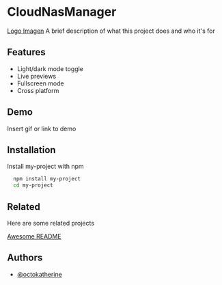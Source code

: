 # CloudNasManager

[Logo Imagen](https://logos-world.net/wp-content/uploads/2020/12/Windows-New-Logo.png)
A brief description of what this project does and who it's for


## Features

- Light/dark mode toggle
- Live previews
- Fullscreen mode
- Cross platform


## Demo

Insert gif or link to demo


## Installation

Install my-project with npm

```bash
  npm install my-project
  cd my-project
```

## Related

Here are some related projects

[Awesome README](https://github.com/matiassingers/awesome-readme)


## Authors

- [@octokatherine](https://www.github.com/octokatherine)

